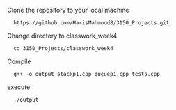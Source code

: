 Clone the repository to your local machine

      https://github.com/HarisMahmood8/3150_Projects.git
Change directory to classwork_week4

      cd 3150_Projects/classwork_week4
Compile

      g++ -o output stackp1.cpp queuep1.cpp tests.cpp
execute

      ./output
